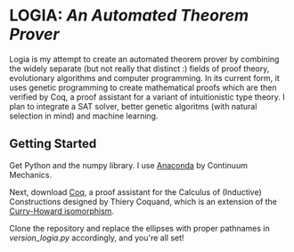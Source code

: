# LOGIA: *An Automated Theorem Prover*


Logia is my attempt to create an automated theorem prover by combining the widely separate (but not really that distinct :) fields of proof theory, evolutionary algorithms and computer programming. In its current form, it uses genetic programming to create mathematical proofs which are then verified by Coq, a proof assistant for a variant of intuitionistic type theory. I plan to integrate a SAT solver, better genetic algoritms (with natural selection in mind) and machine learning.


## Getting Started

Get Python and the numpy library. I use [Anaconda](https://www.continuum.io/downloads) by Continuum Mechanics.

Next, download [Coq](https://coq.inria.fr/download), a proof assistant for the Calculus of (Inductive) Constructions designed by Thiery Coquand, which is an extension of the [Curry-Howard isomorphism](https://en.wikipedia.org/wiki/Curry–Howard_correspondence).

Clone the repository and replace the ellipses with proper pathnames in *version_logia.py* accordingly, and you're all set!
